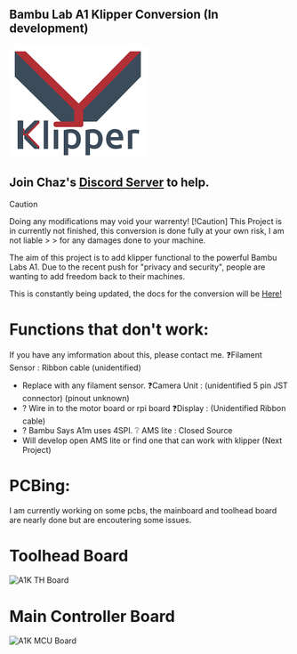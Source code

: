 ## Bambu Lab A1 Klipper Conversion (In development)

![Klipper Logo](/KicadImages/KlipperLogo.png)

## Join Chaz's [**Discord Server**](https://discord.gg/W6B5mBejuC) to help.


> [!Caution]
> Doing any modifications may void your warrenty!
> [!Caution]
> This Project is in currently not finished, this conversion is done fully at your own risk, I am not liable > > for any damages done to your machine. 


The aim of this project is to add klipper functional to the powerful Bambu Labs A1.
Due to the recent push for "privacy and security", people are wanting to add freedom back to their machines.

This is constantly being updated, the docs for the conversion will be [Here!](https://devcyclonekittentrihex.github.io/A1K-Documentation/Docs/)





# Functions that don't work:
If you have any imformation about this, please contact me.
❓Filament Sensor : Ribbon cable (unidentified)
- Replace with any filament sensor.
❓Camera Unit : (unidentified 5 pin JST connector) (pinout unknown)
- ? Wire in to the motor board or rpi board
❓Display : (Unidentified Ribbon cable)
- ? Bambu Says A1m uses 4SPI.
❔ AMS lite : Closed Source
- Will develop open AMS lite or find one that can work with klipper (Next Project)

# PCBing:
I am currently working on some pcbs, the mainboard and toolhead board are nearly done but are encoutering some issues.


# Toolhead Board 
![A1K TH Board](none_atm)

# Main Controller Board 
![A1K MCU Board](none_atm)
